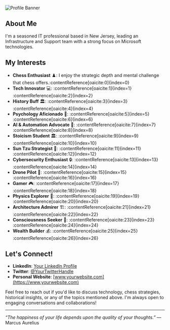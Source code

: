 ![Profile Banner](https://via.placeholder.com/800x200.png?text=Welcome+to+My+GitHub+Profile)

## About Me

I'm a seasoned IT professional based in New Jersey, leading an Infrastructure and Support team with a strong focus on Microsoft technologies. 

## My Interests

- **Chess Enthusiast** ♟️: I enjoy the strategic depth and mental challenge that chess offers.&#8203;:contentReference[oaicite:0]{index=0}
- **Tech Innovator** 💻: :contentReference[oaicite:1]{index=1}&#8203;:contentReference[oaicite:2]{index=2}
- **History Buff** 🏛️: :contentReference[oaicite:3]{index=3}&#8203;:contentReference[oaicite:4]{index=4}
- **Psychology Aficionado** 🧠: :contentReference[oaicite:5]{index=5}&#8203;:contentReference[oaicite:6]{index=6}
- **AI & Automation Advocate** 🤖: :contentReference[oaicite:7]{index=7}&#8203;:contentReference[oaicite:8]{index=8}
- **Stoicism Student** 🏛️: :contentReference[oaicite:9]{index=9}&#8203;:contentReference[oaicite:10]{index=10}
- **Sun Tzu Strategist** 🎯: :contentReference[oaicite:11]{index=11}&#8203;:contentReference[oaicite:12]{index=12}
- **Cybersecurity Enthusiast** 🔒: :contentReference[oaicite:13]{index=13}&#8203;:contentReference[oaicite:14]{index=14}
- **Drone Pilot** 🚁: :contentReference[oaicite:15]{index=15}&#8203;:contentReference[oaicite:16]{index=16}
- **Gamer** 🎮: :contentReference[oaicite:17]{index=17}&#8203;:contentReference[oaicite:18]{index=18}
- **Physics Explorer** 🌌: :contentReference[oaicite:19]{index=19}&#8203;:contentReference[oaicite:20]{index=20}
- **Architecture Admirer** 🏗️: :contentReference[oaicite:21]{index=21}&#8203;:contentReference[oaicite:22]{index=22}
- **Consciousness Seeker** 🧘: :contentReference[oaicite:23]{index=23}&#8203;:contentReference[oaicite:24]{index=24}
- **Wealth Builder** 💰: :contentReference[oaicite:25]{index=25}&#8203;:contentReference[oaicite:26]{index=26}

## Let's Connect!

- **LinkedIn**: [Your LinkedIn Profile](https://www.linkedin.com/in/yourprofile)
- **Twitter**: [@YourTwitterHandle](https://twitter.com/YourTwitterHandle)
- **Personal Website**: [www.yourwebsite.com](https://www.yourwebsite.com)

Feel free to reach out if you'd like to discuss technology, chess strategies, historical insights, or any of the topics mentioned above. I'm always open to engaging conversations and collaborations!

---

*“The happiness of your life depends upon the quality of your thoughts.”* — Marcus Aurelius

<!---
Piero-Porfirio/Piero-Porfirio is a ✨ special ✨ repository because its `README.md` (this file) appears on your GitHub profile.
You can click the Preview link to take a look at your changes.
--->
